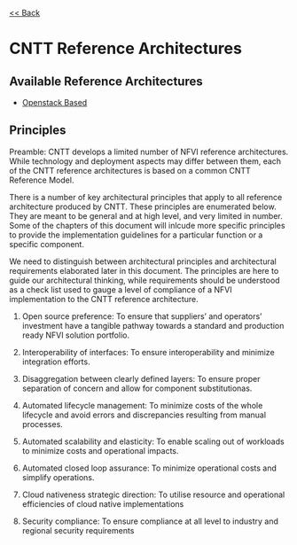 [<< Back](https://cntt-n.github.io/CNTT/)

# CNTT Reference Architectures

<a name="available-ra"></a>
## Available Reference Architectures
* [Openstack Based](openstack)

<a name="principles"></a>
## Principles
Preamble:
CNTT develops a limited number of NFVI reference architectures. While technology and deployment aspects may differ between them, each of the CNTT reference architectures is based on a common CNTT Reference Model. 

There is a number of key architectural principles that apply to all reference architecture produced by CNTT. These principles are enumerated below.  They are meant to be general and at high level, and very limited in number. Some of the chapters of this document will inlcude more specific principles to provide the implementation guidelines for a particular function or a specific component. 

We need to distinguish between architectural principles and architectural requirements elaborated later in this document. The principles are here to guide our architectural thinking, while requirements should be understood as a check list used to gauge a level of compliance of a NFVI implementation to the CNTT reference architecture.

1. Open source preference: To ensure that suppliers’ and operators’ investment have a tangible pathway towards a standard and production ready NFVI solution portfolio. 

2. Interoperability of interfaces: To ensure interoperability and minimize integration efforts.

3. Disaggregation between clearly defined layers: To ensure proper separation of concern and allow for component substitutionas.

4. Automated lifecycle management: To minimize costs of the whole lifecycle and avoid errors and discrepancies resulting from manual processes.

5. Automated scalability and elasticity: To enable scaling out of workloads to minimize costs and operational impacts.

6. Automated closed loop assurance: To minimize operational costs and simplify operations.

7. Cloud nativeness strategic direction: To utilise resource and operational efficiencies of cloud native implementations

8. Security compliance: To ensure compliance at all level to industry and regional security requirements

